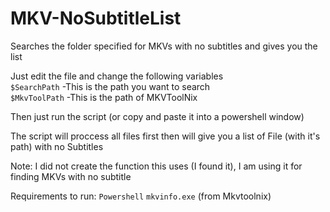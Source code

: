 # MKV-NoSubtitleList
Searches the folder specified for MKVs with no subtitles and gives you the list

Just edit the file and change the following variables  
`$SearchPath` -This is the path you want to search  
`$MkvToolPath` -This is the path of MKVToolNix  

Then just run the script (or copy and paste it into a powershell window)

The script will proccess all files first then will give you a list of File (with it's path) with no Subtitles

Note: I did not create the function this uses (I found it), I am using it for finding MKVs with no subtitle

Requirements to run:
`Powershell`
`mkvinfo.exe` (from Mkvtoolnix)
